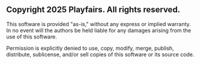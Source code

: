 ## Copyright 2025 Playfairs. All rights reserved.

This software is provided "as-is," without any express or implied warranty. In no event will the authors be held liable for any damages arising from the use of this software.

Permission is explicitly denied to use, copy, modify, merge, publish, distribute, sublicense, and/or sell copies of this software or its source code.
